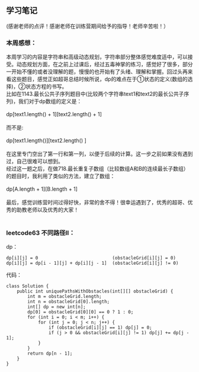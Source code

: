 ## 学习笔记<br>
(感谢老师的点评！感谢老师在训练营期间给予的指导！老师辛苦啦！）<br>

### 本周感想：
本周学习的内容是字符串和高级动态规划，字符串部分整体感觉难度适中，可以接受。动态规划方面，在之前上过课后，经过五毒神掌的练习，感觉好了很多，部分一开始不懂的或者没理解的题，慢慢的也开始有了头绪、理解和掌握。回过头再来看这些题目，感觉正如超哥总结时候所说，dp的难点在于①状态的定义(数组的选择)，②状态方程的书写。<br>
比如在1143.最长公共子序列题目中(比较两个字符串text1和text2的最长公共子序列)，我们对于dp数组的定义是：<br><br>
dp[text1.length() + 1][text2.length() + 1]<br><br>
而不是:<br><br>
dp[text1.length()][text2.length() ]<br><br>
在这里专门空出了第一行和第一列，以便于后续的计算。这一步之前如果没有遇到过，自己很难可以想到。<br>
经过这一题之后，在做718.最长重复子数组（比较数组A和B的连续最长子数组）的题目时，我利用了类似的方法，建立了数组：<br><br>
dp[A.length + 1][B.length + 1]<br><br>
最后，感觉训练营时间过得好快，非常的舍不得！很幸运遇到了，优秀的超哥、优秀的助教老师以及优秀的大家！
<br>
<br>
### leetcode63 不同路径Ⅱ：
dp：
```
dp[i][j] = 0                            (obstacleGrid[i][j] = 0)
dp[i][j] = dp[i - 1][j] + dp[i][j - 1]  (obstacleGrid[i][j] != 0)
```
代码：
```
class Solution {
    public int uniquePathsWithObstacles(int[][] obstacleGrid) {
        int m = obstacleGrid.length;
        int n = obstacleGrid[0].length;
        int[] dp = new int[n];
        dp[0] = obstacleGrid[0][0] == 0 ? 1 : 0;
        for (int i = 0; i < m; i++) {
            for (int j = 0; j < n; j++) {
                if (obstacleGrid[i][j] == 1) dp[j] = 0;
                if (j > 0 && obstacleGrid[i][j] != 1) dp[j] += dp[j - 1];
            }
        }
        return dp[n - 1];
    }
}
```
